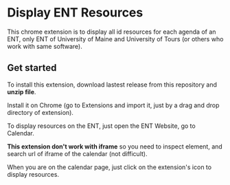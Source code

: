 # Display ENT Resources

This chrome extension is to display all id resources for each agenda of an ENT, only ENT of University of Maine and University of Tours (or others who work with same software).

## Get started

To install this extension, download lastest release from this repository and **unzip file**.

Install it on Chrome (go to Extensions and import it, just by a drag and drop directory of extension).

To display resources on the ENT, just open the ENT Website, go to Calendar.

**This extension don't work with iframe** so you need to inspect element, and search url of iframe of the calendar (not difficult).

When you are on the calendar page, just click on the extension's icon to display resources.
